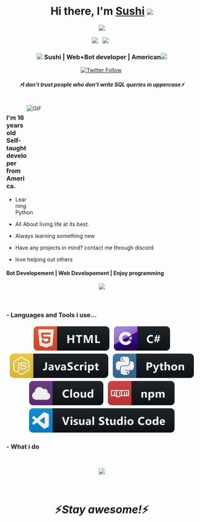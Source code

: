 <div align="center">
   <h1>Hi there, I'm <a href="https://discord.gg/invite">Sushi</a> <img src="https://media.giphy.com/media/hvRJCLFzcasrR4ia7z/giphy.gif" width="25px"> </h1>
   
   
   <img src="https://pronoun.cyou/x/y?subject=He&object=Him&height=20"> 
</div>

<p align='center'>
<a href="https://instagram.com/Nerrexn"><img height="30" src="https://media.discordapp.net/attachments/914816151849164830/917204958019981352/580b57fcd9996e24bc43c521.png"></a>&nbsp;&nbsp;
 <a href="https://www.Discord.gg/invite"><img height="30" src="https://media.discordapp.net/attachments/914816151849164830/917202986554499072/discord-icon-colors-9.jpg"></a>&nbsp;&nbsp;
 </p>


<div align="center">
<h3><img src="https://media.giphy.com/media/WUlplcMpOCEmTGBtBW/giphy.gif" width="30"> Sushi | Web+Bot developer | American<img src="https://media.giphy.com/media/WUlplcMpOCEmTGBtBW/giphy.gif" width="30"></h3>
</div>


<p align="center">
   <a href="https://instagram.com/Nerrexn"><img alt="Twitter Follow" src="https://img.shields.io/twitter/follow/_hemant_joshi?style=for-the-badge&color=09f&labelColor=black&logo=twitter&label=Nerrexn"></a>
   <a href="https://badges.pufler.dev/visits/Nerrexn/Nerrexn"> <img alt="" src="https://badges.pufler.dev/visits/Nerrexn/Nerrexn"> </a>
 </p>
 
 <h5 align="center">
   <i>⚡️I don’t trust people who don’t write SQL queries in uppercase⚡️</i>
  </h5>
 
 
<br />
<img align="right" height="270px" width="450px" alt="GIF" src="https://www.aalpha.net/wp-content/uploads/2020/12/full-stack-development.gif" />
<p align="center">
  <h3> I'm 16 years old Self-taught developer from America.</h3>
</p>

 - Learning Python
 
 - All About living life at its best.
 
 - Always learning something new
 
 - Have any projects in mind? contact me through discord

 - love helping out others
 
 <p align="center">
  <h4> Bot Developement | Web Developement | Enjoy programming </h4>
   </p>




<!--  -->

<p align="center" >
<a href="https://github.com/Nerrexn"> 
    <img  src="https://github-readme-stats.vercel.app/api?username=Nerrexn&&show_icons=true&theme=radical"/>
  </a>

</p>

<br />

### - Languages and Tools i use...

<p align="center">
  <!-- For more icons please follow  https://github.com/MikeCodesDotNET/ColoredBadges -->
  <img src="https://raw.githubusercontent.com/8bithemant/8bithemant/master/svg/dev/languages/html.svg" alt="html" style="vertical-align:top; margin:4px">    
  <img src="https://raw.githubusercontent.com/8bithemant/8bithemant/master/svg/dev/languages/csharp.svg" alt="csharp" style="vertical-align:top; margin:4px">
  <img src="https://raw.githubusercontent.com/8bithemant/8bithemant/master/svg/dev/languages/js.svg" alt="js" style="vertical-align:top; margin:4px">
  <img src="https://raw.githubusercontent.com/8bithemant/8bithemant/master/svg/dev/languages/python.svg" alt="python" style="vertical-align:top; margin:4px">
  <img src="https://raw.githubusercontent.com/8bithemant/8bithemant/master/svg/dev/misc/cloud.svg" alt="cloud" style="vertical-align:top; margin:4px">
  <img src="https://raw.githubusercontent.com/8bithemant/8bithemant/master/svg/dev/services/npm.svg" alt="npm" style="vertical-align:top; margin:4px">
  <img src="https://raw.githubusercontent.com/8bithemant/8bithemant/master/svg/dev/tools/visualstudio_code.svg" alt="vscode" style="vertical-align:top; margin:4px">
</p>

<!--
### - Blogs 🌱
-->
<!--
<p align="center">
  <a href="https://dev.to/hemant">
    <img src="https://raw.githubusercontent.com/8bithemant/8bithemant/master/svg/blogs/devto.svg"> 
  </a>
</p>
-->



 ### - What i do

<br />

<p align="center">
   <img src="https://media.giphy.com/media/f9XgHHnPnDjOF1hWpl/giphy.gif" />
   </p>
   
   
<br />

<h1 align='center'>⚡️<i>Stay awesome!</i>⚡️</h1>

